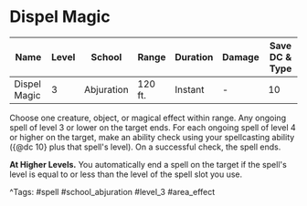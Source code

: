 # Dispel Magic

| Name | Level | School | Range | Duration | Damage | Save DC & Type |
|------|-------|--------|-------|----------|--------|----------------|
| Dispel Magic | 3 | Abjuration | 120 ft. | Instant | - | 10 |

Choose one creature, object, or magical effect within range. Any ongoing spell of level 3 or lower on the target ends. For each ongoing spell of level 4 or higher on the target, make an ability check using your spellcasting ability ({@dc 10} plus that spell's level). On a successful check, the spell ends.

**At Higher Levels.** You automatically end a spell on the target if the spell's level is equal to or less than the level of the spell slot you use.

^Tags: #spell #school_abjuration #level_3 #area_effect
